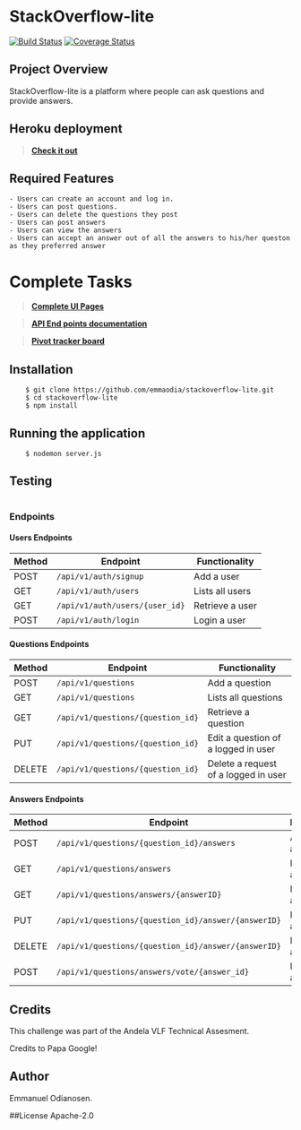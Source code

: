 # StackOverflow-lite
[![Build Status](https://travis-ci.org/emmaodia/stackoverflow-lite.svg?branch=master)](https://travis-ci.org/emmaodia/stackoverflow-lite) [![Coverage Status](https://coveralls.io/repos/github/emmaodia/stackoverflow-lite/badge.svg?branch=master)](https://coveralls.io/github/emmaodia/stackoverflow-lite?branch=master)

## Project Overview
StackOverflow-lite is a platform where people can ask questions and provide answers.

## Heroku deployment
> **[Check it out](https://emma-stackoverflow-lite.herokuapp.com/)**

## Required Features
    - Users can create an account and log in.
    - Users can post questions.
    - Users can delete the questions they post
    - Users can post answers
    - Users can view the answers
    - Users can accept an answer out of all the answers to his/her queston as they preferred answer


#  Complete Tasks
 > **[Complete UI Pages](https://emma-stackoverflow-lite-ui.herokuapp.com/)**

 >  **[API End points documentation](https://stackoverflowlite2.docs.apiary.io/#reference)**

 >  **[Pivot tracker board](https://www.pivotaltracker.com/n/projects/2193928)**


## Installation

```
    $ git clone https://github.com/emmaodia/stackoverflow-lite.git
    $ cd stackoverflow-lite
    $ npm install
```
## Running the application
```
    $ nodemon server.js
```

## Testing
```

```

### Endpoints

#### Users Endpoints

Method | Endpoint | Functionality
--- | --- | ---
POST | `/api/v1/auth/signup` | Add a user
GET | `/api/v1/auth/users` | Lists all users
GET | `/api/v1/auth/users/{user_id}` | Retrieve a user
POST | `/api/v1/auth/login` | Login a user

#### Questions Endpoints

Method | Endpoint | Functionality
--- | --- | ---
POST | `/api/v1/questions` | Add a question
GET | `/api/v1/questions` | Lists all questions
GET | `/api/v1/questions/{question_id}` | Retrieve a question
PUT | `/api/v1/questions/{question_id}` | Edit a question of a logged in user
DELETE | `/api/v1/questions/{question_id}` | Delete a request of a logged in user

#### Answers Endpoints

Method | Endpoint | Functionality
--- | --- | ---
POST | `/api/v1/questions/{question_id}/answers` | Add an answer
GET | `/api/v1/questions/answers` | Lists all answers
GET | `/api/v1/questions/answers/{answerID}` | Retrieve an answer
PUT | `/api/v1/questions/{question_id}/answer/{answerID}` | Edit an answer
DELETE | `/api/v1/questions/{question_id}/answer/{answerID}` | Delete an answer
POST | `/api/v1/questions/answers/vote/{answer_id}` | Mark answer as prefared


## Credits
This challenge was part of the Andela VLF Technical Assesment.

Credits to Papa Google!

## Author
Emmanuel Odianosen.

##License
Apache-2.0
